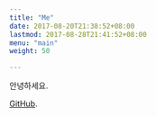 ```yaml
---
title: "Me"
date: 2017-08-20T21:38:52+08:00
lastmod: 2017-08-28T21:41:52+08:00
menu: "main"
weight: 50

---
```


안녕하세요.

[GitHub](https://github.com/inhyuck).

